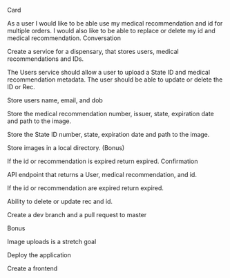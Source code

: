 Card

As a user I would like to be able use my medical recommendation and id for multiple orders. I would also like to be able to replace or delete my id and medical recommendation.
Conversation

Create a service for a dispensary, that stores users, medical recommendations and IDs.

The Users service should allow a user to upload a State ID and medical recommendation metadata. The user should be able to update or delete the ID or Rec.

Store users name, email, and dob

Store the medical recommendation number, issuer, state, expiration date and path to the image.

Store the State ID number, state, expiration date and path to the image.

Store images in a local directory. (Bonus)

If the id or recommendation is expired return expired.
Confirmation

API endpoint that returns a User, medical recommendation, and id.

If the id or recommendation are expired return expired.

Ability to delete or update rec and id.

Create a dev branch and a pull request to master

Bonus

Image uploads is a stretch goal

Deploy the application

Create a frontend
